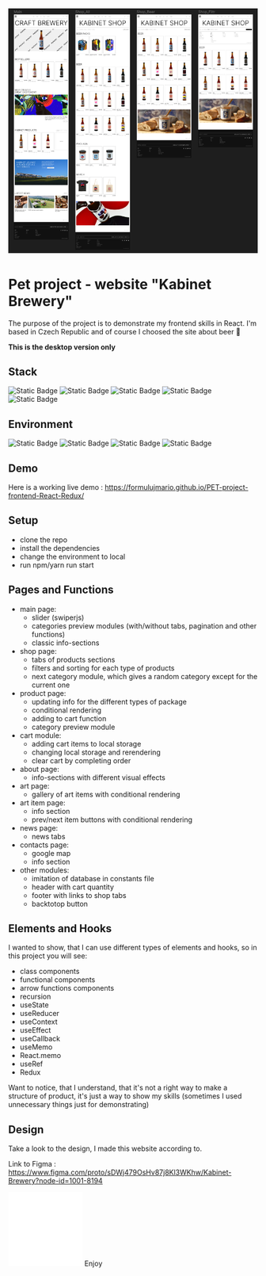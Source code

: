 # ![preview](/public/pics/preview.png)

# Pet project - website "Kabinet Brewery"
The purpose of the project is to demonstrate my frontend skills in React. I'm based in Czech Republic and of course I choosed the site about beer :beer:

**This is the desktop version only**

## Stack
![Static Badge](https://img.shields.io/badge/React-18.2.0-1C5D35)
![Static Badge](https://img.shields.io/badge/JS-EAD51A)
![Static Badge](https://img.shields.io/badge/CSS-242524)
![Static Badge](https://img.shields.io/badge/HTML-D1AA73)
![Static Badge](https://img.shields.io/badge/Redux-B90001)

 ## Environment
![Static Badge](https://img.shields.io/badge/VSCode-242524)
![Static Badge](https://img.shields.io/badge/npm-9.8.1-B90001)
![Static Badge](https://img.shields.io/badge/Git-2005CE)
![Static Badge](https://img.shields.io/badge/webPack-5.89.0-D1AA73)

## Demo
Here is a working live demo :  https://formulujmario.github.io/PET-project-frontend-React-Redux/

## Setup

* clone the repo
* install the dependencies
* change the environment to local
* run npm/yarn run start
 
## Pages and Functions
* main page:
    + slider (swiperjs)
    + categories preview modules (with/without tabs, pagination and other functions)
    + classic info-sections
* shop page:
    + tabs of products sections
    + filters and sorting for each type of products
    + next category module, which gives a random category except for the current one
* product page:
    + updating info for the different types of package
    + conditional rendering
    + adding to cart function
    + category preview module
* cart module:
    + adding cart items to local storage
    + changing local storage and rerendering
    + clear cart by completing order
* about page:
    + info-sections with different visual effects
* art page:
    + gallery of art items with conditional rendering
* art item page:
    + info section
    + prev/next item buttons with conditional rendering
* news page:
    + news tabs
* contacts page:
    + google map
    + info section
* other modules:
    + imitation of database in constants file
    + header with cart quantity
    + footer with links to shop tabs
    + backtotop button

## Elements and Hooks
I wanted to show, that I can use different types of elements and hooks, so in this project you will see:
* class components
* functional components
* arrow functions components
* recursion
* useState
* useReducer
* useContext
* useEffect
* useCallback
* useMemo
* React.memo
* useRef
* Redux

Want to notice, that I understand, that it's not a right way to make a structure of product, it's just a way to show my skills (sometimes I used unnecessary things just for demonstrating)

## Design

Take a look to the design, I made this website according to.

Link to Figma : https://www.figma.com/proto/sDWj479OsHv87j8Kl3WKhw/Kabinet-Brewery?node-id=1001-8194

![beeranimation](/public/pics/BeerAnimation.gif) Enjoy